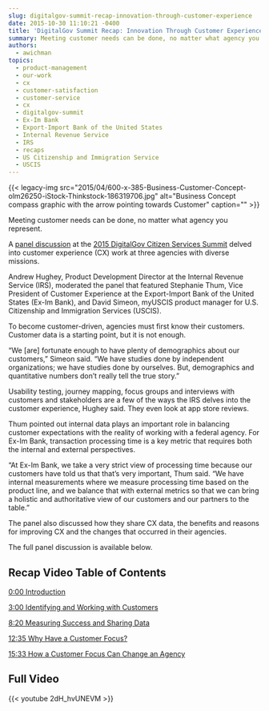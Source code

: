 ```yaml
---
slug: digitalgov-summit-recap-innovation-through-customer-experience
date: 2015-10-30 11:10:21 -0400
title: 'DigitalGov Summit Recap: Innovation Through Customer Experience'
summary: Meeting customer needs can be done, no matter what agency you represent. A panel discussion at the 2015 DigitalGov Citizen Services Summit delved into customer experience (CX) work at three agencies with diverse missions. Andrew Hughey, Product Development Director at the Internal Revenue Service (IRS), moderated the panel that featured Stephanie Thum, Vice President of
authors:
  - awichman
topics:
  - product-management
  - our-work
  - cx
  - customer-satisfaction
  - customer-service
  - cx
  - digitalgov-summit
  - Ex-Im Bank
  - Export-Import Bank of the United States
  - Internal Revenue Service
  - IRS
  - recaps
  - US Citizenship and Immigration Service
  - USCIS
---
```


{{< legacy-img src="2015/04/600-x-385-Business-Customer-Concept-olm26250-iStock-Thinkstock-186319706.jpg" alt="Business Concept compass graphic with the arrow pointing towards Customer" caption="" >}} 

Meeting customer needs can be done, no matter what agency you represent.

A [panel discussion](https://www.youtube.com/watch?v=2dH_hvUNEVM) at the [2015 DigitalGov Citizen Services Summit](https://summit.digitalgov.gov/) delved into customer experience (CX) work at three agencies with diverse missions.

Andrew Hughey, Product Development Director at the Internal Revenue Service (IRS), moderated the panel that featured Stephanie Thum, Vice President of Customer Experience at the Export-Import Bank of the United States (Ex-Im Bank), and David Simeon, myUSCIS product manager for U.S. Citizenship and Immigration Services (USCIS).

To become customer-driven, agencies must first know their customers. Customer data is a starting point, but it is not enough.

“We [are] fortunate enough to have plenty of demographics about our customers,” Simeon said. “We have studies done by independent organizations; we have studies done by ourselves. But, demographics and quantitative numbers don&#8217;t really tell the true story.”

Usability testing, journey mapping, focus groups and interviews with customers and stakeholders are a few of the ways the IRS delves into the customer experience, Hughey said. They even look at app store reviews.

Thum pointed out internal data plays an important role in balancing customer expectations with the reality of working with a federal agency. For Ex-Im Bank, transaction processing time is a key metric that requires both the internal and external perspectives.

“At Ex-Im Bank, we take a very strict view of processing time because our customers have told us that that&#8217;s very important, Thum said. “We have internal measurements where we measure processing time based on the product line, and we balance that with external metrics so that we can bring a holistic and authoritative view of our customers and our partners to the table.”

The panel also discussed how they share CX data, the benefits and reasons for improving CX and the changes that occurred in their agencies.

The full panel discussion is available below.

## Recap Video Table of Contents

[0:00 Introduction](https://www.youtube.com/watch?v=2dH_hvUNEVM)
  
[3:00 Identifying and Working with Customers](https://www.youtube.com/watch?v=2dH_hvUNEVM#t=3m00s)
  
[8:20 Measuring Success and Sharing Data](https://www.youtube.com/watch?v=2dH_hvUNEVM#t=8m20s)
  
[12:35 Why Have a Customer Focus?](https://www.youtube.com/watch?v=2dH_hvUNEVM#t=12m35s)
  
[15:33 How a Customer Focus Can Change an Agency](https://www.youtube.com/watch?v=2dH_hvUNEVM#t=15m33s)

## Full Video

{{< youtube 2dH_hvUNEVM >}}
